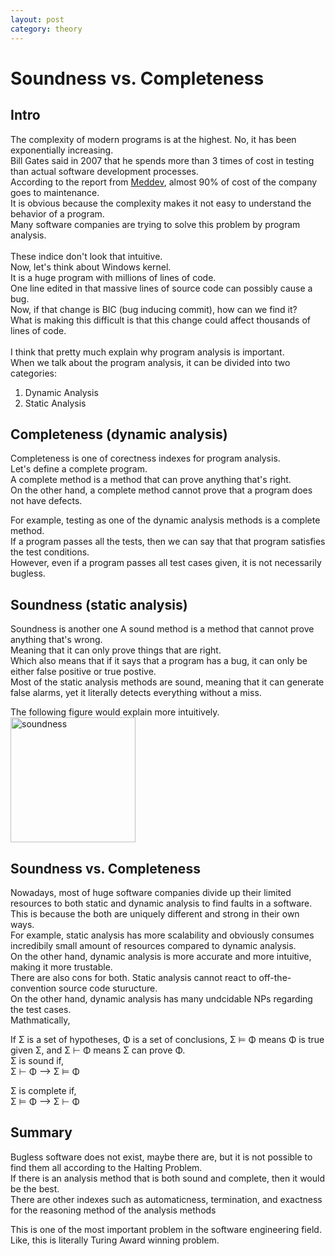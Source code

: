 ```yaml
---
layout: post
category: theory
---
```


# Soundness vs. Completeness

## Intro

The complexity of modern programs is at the highest. No, it has been exponentially increasing. <br>
Bill Gates said in 2007 that he spends more than 3 times of cost in testing than actual software development processes.<br>
According to the report from [Meddev](https://maddevs.io/customer-university/software-maintenance-costs/#software-maintenance-vs-development-cost.), almost 90% of cost of the company goes to maintenance. <br>
It is obvious because the complexity makes it not easy to understand the behavior of a program. <br>
Many software companies are trying to solve this problem by program analysis. <br><br>
These indice don't look that intuitive.<br>
Now, let's think about Windows kernel. <br>
It is a huge program with millions of lines of code. <br>
One line edited in that massive lines of source code can possibly cause a bug. <br>
Now, if that change is BIC (bug inducing commit), how can we find it? <br>
What is making this difficult is that this change could affect thousands of lines of code. <br><br>
I think that pretty much explain why program analysis is important. <br>
When we talk about the program analysis, it can be divided into two categories: <br>
1. Dynamic Analysis<br>
2. Static Analysis<br>

## Completeness (dynamic analysis)

Completeness is one of corectness indexes for program analysis. <br>
Let's define a complete program. <br>
A complete method is a method that can prove anything that's right. <br>
On the other hand, a complete method cannot prove that a program does not have defects. <br>

For example, testing as one of the dynamic analysis methods is a complete method. <br>
If a program passes all the tests, then we can say that that program satisfies the test conditions. <br>
However, even if a program passes all test cases given, it is not necessarily bugless. <br>

## Soundness (static analysis)

Soundness is another one
A sound method is a method that cannot prove anything that's wrong. <br>
Meaning that it can only prove things that are right. <br>
Which also means that if it says that a program has a bug, it can only be either false positive or true postive. <br>
Most of the static analysis methods are sound, meaning that it can generate false alarms, yet it literally detects everything without a miss. <br>

The following figure would explain more intuitively. <br>
<img src="{{site.url}}/assets/images/theory/soundnessvsdynamic.png" width="200" height="200" alt="soundness">

## Soundness vs. Completeness
Nowadays, most of huge software companies divide up their limited resources to both static and dynamic analysis to find faults in a software. <br>
This is because the both are uniquely different and strong in their own ways. <br>
For example, static analysis has more scalability and obviously consumes incredibily small amount of resources compared to dynamic analysis. <br>
On the other hand, dynamic analysis is more accurate and more intuitive, making it more trustable. <br>
There are also cons for both. Static analysis cannot react to off-the-convention source code sturucture. <br>
On the other hand, dynamic analysis has many undcidable NPs regarding the test cases. <br>
Mathmatically, 

If Σ is a set of hypotheses, Φ is a set of conclusions, Σ ⊨ Φ means Φ is true given Σ, and Σ ⊢ Φ means Σ can prove Φ. <br>
Σ is sound if, <br>
Σ ⊢ Φ --> Σ ⊨ Φ

Σ is complete if, <br>
Σ ⊨ Φ --> Σ ⊢ Φ
<br>

## Summary
Bugless software does not exist, maybe there are, but it is not possible to find them all according to the Halting Problem. <br>
If there is an analysis method that is both sound and complete, then it would be the best. <br>
There are other indexes such as automaticness, termination, and exactness for the reasoning method of the analysis methods <br>

This is one of the most important problem in the software engineering field. <br>
Like, this is literally Turing Award winning problem. <br>